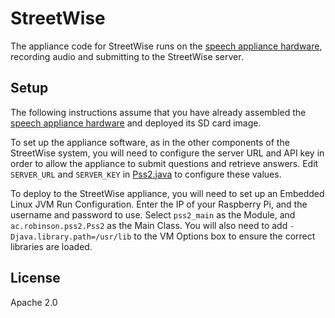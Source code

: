 # StreetWise
The appliance code for StreetWise runs on the [speech appliance hardware](streetwise-hardware), recording audio and submitting to the StreetWise server.

## Setup
The following instructions assume that you have already assembled the [speech appliance hardware](streetwise-hardware) and deployed its SD card image.

To set up the appliance software, as in the other components of the StreetWise system, you will need to configure the server URL and API key in order to allow the appliance to submit questions and retrieve answers. Edit `SERVER_URL` and `SERVER_KEY` in [Pss2.java](src/main/java/ac/robinson/pss2/pss2.java) to configure these values.

To deploy to the StreetWise appliance, you will need to set up an Embedded Linux JVM Run Configuration. Enter the IP of your Raspberry Pi, and the username and password to use. Select `pss2_main` as the Module, and `ac.robinson.pss2.Pss2` as the Main Class. You will also need to add `-Djava.library.path=/usr/lib` to the VM Options box to ensure the correct libraries are loaded.

## License
Apache 2.0
